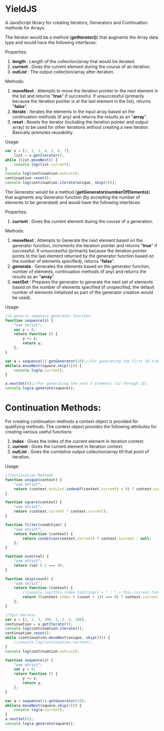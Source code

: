 YieldJS
=======

A JavaScript library for creating Iterators, Generators and Continuation methods for Arrays.

The Iterator would be a method (<b>getIterator()</b>) that augments the Array data type and would have the following interfaces:

Properties:

1. <b>length</b>   : Length of the collection/array that would be iterated.
2. <b>current</b>  : Gives the current element during the course of an iteration.
2. <b>outList</b>  : The output collection/array after iteration.

Methods:

1. <b>moveNext</b>  : Attempts to move the iteration pointer to the next element in the list and returns "<b>true</b>" if successful. If unsuccessful (primarily because the iteration pointer is at the last element in the list), returns "<b>false</b>".
2. <b>iterate</b>  : Iterates the elements in the input array based on the continuation methods (if any) and returns the results as an "<b>array</b>".
3. <b>reset</b>  : Resets the iterator (including the iteration pointer and output array) to be used for other iterations without creating a new iterator. Basically promotes reusability.

Usage:

```javascript
var x = [1, 2, 3, 4, 5, 6, 7],
    list = x.getIterator();
while (list.moveNext() {
    console.log(list.current);
}
console.log(continuation.outList);
continuation.reset();
console.log(continuation.iterate(unique, skip(2)));
```

The Generator would be a method (<b>getGenerator(numberOfElements)</b>) that augments any Generator function (by accepting the number of elements to be generated) and would have the following interfaces:

Properties:

1. <b>current</b>  : Gives the current element during the course of a generation.

Methods:

1. <b>moveNext</b>  : Attempts to Generate the next element based on the generator function, increments the iteration pointer and returns "<b>true</b>" if successful. If unsuccessful (primarily because the iteration pointer points to the last element returned by the generator function based on the number of elements specified), returns "<b>false</b>".
2. <b>generate</b>  : Generates the elements based on the generator function, number of elements, continuation methods (if any) and returns the results as an "<b>array</b>".
3. <b>nextSet</b>  : Prepares the generator to generate the next set of elements based on the number of elements specified (if unspecified, the default number of elements initialized as part of the generator creation would be used).

Usage:

```javascript
//A generic sequence generator function:
function sequence(z) {
	"use strict";
	var y = 0;
	return function () {
		y += z;
		return y;
	};
}

var a = sequence(1).getGenerator(10);//For generating the first 10 elements (1 through 10)
while(a.moveNext(square,skip(1))) {
	console.log(a.current);
}

a.nextSet(5);//For generating the next 5 elements (11 through 15)
console.log(a.generate(square));
```


Continuation Methods:
=====================

For creating continuation methods a context object is provided for qualifying methods.
The context object provides the following attributes for creating various useful functions:

1. <b>index</b> : Gives the index of the current element in iteration context.
2. <b>current</b> : Gives the current element in iteration context.
3. <b>outList</b> : Gives the cumilative output collection/array till that point of iteration.

Usage:

```javascript
//Continuation Methods
function unique(context) {
    "use strict";
    return (context.outList.indexOf(context.current) < 0) ? context.current : null;
}

function square(context) {
    "use strict";
    return (context.current * context.current);
}

function filter(condition) {
    "use strict";
    return function (context) {
        return condition(context.current) ? context.current : null;
    };
}

function even(val) {
    "use strict";
    return (val % 2 === 0);
}

function skip(count) {
    "use strict";
    return function (context) {
        //console.log(this.index.toString() + " : " + this.current.toString());
        return ((context.index % (count + 1)) === 0) ? context.current : null;
    };
}

//Test Harness
var x = [1, 2, 3, 200, 1, 2, 3, 200],
continuation = x.getIterator();
console.log(continuation.iterate());
continuation.reset();
while (continuation.moveNext(unique, skip(2))) {
    //console.log(continuation.current);
}
console.log(continuation.outList);

function sequence(z) {
	"use strict";
	var y = 0;
	return function () {
		y += z;
		return y;
	};
}

var a = sequence(1).getGenerator(10);
while(a.moveNext(square,skip(1))) {
	console.log(a.current);
}
a.nextSet(5);
console.log(a.generate(square));
```
